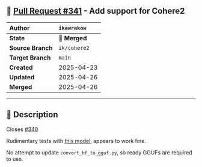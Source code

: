 ## 🔀 [Pull Request #341](https://github.com/ikawrakow/ik_llama.cpp/pull/341) - Add support for Cohere2

| **Author** | `ikawrakow` |
| :--- | :--- |
| **State** | 🔀 **Merged** |
| **Source Branch** | `ik/cohere2` |
| **Target Branch** | `main` |
| **Created** | 2025-04-23 |
| **Updated** | 2025-04-26 |
| **Merged** | 2025-04-26 |

---

## 📄 Description

Closes [#340](https://github.com/ikawrakow/ik_llama.cpp/issues/340)

Rudimentary tests with [this model](https://huggingface.co/dranger003/c4ai-command-r7b-12-2024-GGUF/blob/main/ggml-c4ai-command-r7b-12-2024-q4_k.gguf), appears to work fine.

No attempt to update `convert_hf_to_gguf.py`, so ready GGUFs are required to use.
